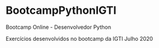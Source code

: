 # BootcampPythonIGTI
Bootcamp Online - Desenvolvedor Python

Exercícios desenvolvidos no bootcamp da IGTI Julho 2020
